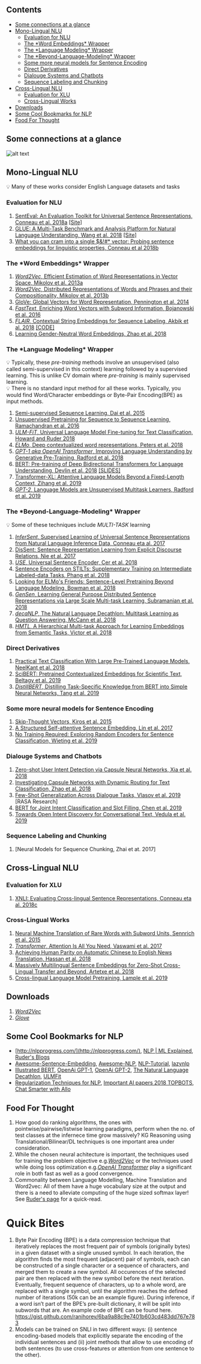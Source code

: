 ## Contents
* [Some connections at a glance](#Some-connections-at-a-glance)
* [Mono-Lingual NLU](#Mono-Lingual-NLU)
  * [Evaluation for NLU](#Evaluation-for-NLU)
  * [The \*Word Embeddings\* Wrapper](#The-Word-Embeddings-Wrapper)
  * [The \*Language Modeling\* Wrapper](#The-Language-Modeling-Wrapper)
  * [The \*Beyond-Language-Modeling\* Wrapper](#The-Beyond-Language-Modeling-Wrapper)
  * [Some more neural models for Sentence Encoding](#Some-more-neural-models-for-Sentence-Encoding)
  * [Direct Derivatives](#Direct-Derivatives)
  * [Dialouge Systems and Chatbots](#Dialouge-Systems-and-Chatbots)
  * [Sequence Labeling and Chunking](#Sequence-Labeling-and-Chunking)
* [Cross-Lingual NLU](#Cross-Lingual-NLU)
  * [Evaluation for XLU](#Evaluation-for-XLU)
  * [Cross-Lingual Works](#Cross-Lingual-Works)
* [Downloads](#Downloads)
* [Some Cool Bookmarks for NLP](#Some-Cool-Bookmarks-for-NLP)
* [Food For Thought](#Food-For-Thought)


## Some connections at a glance
![alt text][how_i_met_your_paper]



## Mono-Lingual NLU
:bulb: Many of these works consider English Language datasets and tasks
### Evaluation for NLU
1. [SentEval: An Evaluation Toolkit for Universal Sentence Representations, Conneau et al. 2018a][Conneau et al. 2018a] [[Site]](https://github.com/facebookresearch/SentEval)
1. [GLUE: A Multi-Task Benchmark and Analysis Platform for Natural Language Understanding, Wang et al. 2018][Wang et al. 2018] [[Site]](https://gluebenchmark.com/leaderboard)
1. [What you can cram into a single $&!#\* vector: Probing sentence embeddings for linguistic properties, Conneau et al 2018b][Conneau et al 2018b]
### The \*Word Embeddings\* Wrapper
1. [*Word2Vec*, Efficient Estimation of Word Representations in Vector Space, Mikolov et al. 2013a][Mikolov et al. 2013a]
1. [*Word2Vec*, Distributed Representations of Words and Phrases and their Compositionality, Mikolov et al. 2013b][Mikolov et al. 2013b]
1. [GloVe: Global Vectors for Word Representation, Pennington et al. 2014][Pennington et al. 2014]
1. [*FastText*, Enriching Word Vectors with Subword Information, Bojanowski et al. 2016][Bojanowski et al. 2016]
1. [*FLAIR*, Contextual String Embeddings for Sequence Labeling, Akbik et al. 2018][Akbik et al. 2018] [[CODE]](https://github.com/zalandoresearch/flair)
1. [Learning Gender-Neutral Word Embeddings, Zhao et al. 2018][Zhao et al. 2018]
### The \*Language Modeling\* Wrapper
:bulb: Typically, these *pre-training* methods involve an unsupervised (also called semi-supervised in this context) learning followed by a supervised learning. This is unlike CV domain where *pre-training* is mainly supervised learning.   
:bulb: There is no standard input method for all these works. Typically, you would find Word/Character embeddings or Byte-Pair Encoding(BPE) as input methods.
1. [Semi-supervised Sequence Learning, Dai et al. 2015][Dai et al. 2015]
1. [Unsupervised Pretraining for Sequence to Sequence Learning, Ramachandran et al. 2016][Ramachandran et al. 2016]
1. [*ULM-FiT*, Universal Language Model Fine-tuning for Text Classification, Howard and Ruder 2018][Howard and Ruder 2018]
1. [*ELMo*, Deep contextualized word representations, Peters et al. 2018][Peters et al. 2018] 
1. [*GPT-1 aka OpenAI Transformer*, Improving Language Understanding by Generative Pre-Training, Radford et al. 2018][Radford et al. 2018]
1. [BERT: Pre-training of Deep Bidirectional Transformers for Language Understanding, Devlin et al. 2018][Devlin et al. 2018] [[SLIDES]](https://nlp.stanford.edu/seminar/details/jdevlin.pdf)
1. [Transformer-XL: Attentive Language Models Beyond a Fixed-Length Context, Zihang et al. 2019][Zihang et al. 2019]
1. [*GPT-2*, Language Models are Unsupervised Multitask Learners, Radford et al. 2019][Radford et al. 2019]
### The \*Beyond-Language-Modeling\* Wrapper
:bulb: Some of these techniques include *MULTI-TASK* learning
1. [*InferSent*, Supervised Learning of Universal Sentence Representations from Natural Language Inference Data, Conneau eta al. 2017][Conneau eta al. 2017]
1. [DisSent: Sentence Representation Learning from Explicit Discourse Relations, Nie et al. 2017][Nie et al. 2017]
1. [*USE*, Universal Sentence Encoder, Cer et al. 2018][Cer et al. 2018]
1. [Sentence Encoders on STILTs: Supplementary Training on Intermediate Labeled-data Tasks, Phang et al. 2018][Phang et al. 2018]
1. [Looking for ELMo's Friends: Sentence-Level Pretraining Beyond Language Modeling, Bowman et al. 2018][Bowman et al. 2018]
1. [*GenSen*, Learning General Purpose Distributed Sentence Representations via Large Scale Multi-task Learning, Subramanian et al. 2018][Subramanian et al. 2018]
1. [*decaNLP*, The Natural Language Decathlon: Multitask Learning as Question Answering, McCann et al. 2018][McCann et al. 2018]
1. [*HMTL*, A Hierarchical Multi-task Approach for Learning Embeddings from Semantic Tasks, Victor et al. 2018][Victor et al. 2018]
### Direct Derivatives
1. [Practical Text Classification With Large Pre-Trained Language Models, NeelKant et al. 2018][NeelKant et al. 2018]
1. [SciBERT: Pretrained Contextualized Embeddings for Scientific Text, Beltagy et al. 2019][Beltagy et al. 2019]
1. [*DistillBERT*, Distilling Task-Specific Knowledge from BERT into Simple Neural Networks, Tang et al. 2019][Tang et al. 2019]

### Some more neural models for Sentence Encoding
1. [Skip-Thought Vectors, Kiros et al. 2015][Kiros et al. 2015]
1. [A Structured Self-attentive Sentence Embedding, Lin et al. 2017][Lin et al. 2017]
1. [No Training Required: Exploring Random Encoders for Sentence Classification, Wieting et al. 2019][Wieting et al. 2019]
### Dialouge Systems and Chatbots
1. [Zero-shot User Intent Detection via Capsule Neural Networks, Xia et al. 2018][Xia et al. 2018]
1. [Investigating Capsule Networks with Dynamic Routing for Text Classification, Zhao et al. 2018][Zhao et al. 2018]
1. [Few-Shot Generalization Across Dialogue Tasks, Vlasov et al. 2019][Vlasov et al. 2019] [RASA Research]
1. [BERT for Joint Intent Classification and Slot Filling, Chen et al. 2019][Chen et al. 2019]
1. [Towards Open Intent Discovery for Conversational Text, Vedula et al. 2019][Vedula et al. 2019]
### Sequence Labeling and Chunking
1. [Neural Models for Sequence Chunking, Zhai et at. 2017] 



## Cross-Lingual NLU
### Evaluation for XLU
1. [XNLI: Evaluating Cross-lingual Sentence Representations, Conneau eta al. 2018c][Conneau eta al. 2018c]
### Cross-Lingual Works
1. [Neural Machine Translation of Rare Words with Subword Units, Sennrich et al. 2015][Sennrich et al. 2015]
1. [*Transformer*, Attention Is All You Need, Vaswami et al. 2017][Vaswami et al. 2017]
1. [Achieving Human Parity on Automatic Chinese to English News Translation, Hassan et al. 2018][Hassan et al. 2018]
1. [Massively Multilingual Sentence Embeddings for Zero-Shot Cross-Lingual Transfer and Beyond, Artetxe et al. 2018][Artetxe et al. 2018]
1. [Cross-lingual Language Model Pretraining, Lample et al. 2019][Lample et al. 2019]



## Downloads
1. [*Word2Vec*](https://github.com/mmihaltz/word2vec-GoogleNews-vectors/)
1. [*Glove*](https://nlp.stanford.edu/projects/glove/)



## Some Cool Bookmarks for NLP
- [http://nlpprogress.com/](http://nlpprogress.com/),
  [NLP | ML Explained](http://mlexplained.com/category/nlp/),
  [Ruder's Blogs](http://ruder.io) </br>
- [Awesome-Sentence-Embedding](https://github.com/Separius/awesome-sentence-embedding),
  [Awesome-NLP](https://github.com/keon/awesome-nlp),
  [NLP-Tutorial](https://github.com/graykode/nlp-tutorial),
  [lazynlp](https://github.com/chiphuyen/lazynlp) </br>
- [Illustrated BERT](http://jalammar.github.io/illustrated-bert/),
  [OpenAi GPT-1](https://openai.com/blog/language-unsupervised/),
  [OpenAi GPT-2](https://openai.com/blog/better-language-models/),
  [The Natural Language Decathlon](https://blog.einstein.ai/the-natural-language-decathlon/),
  [ULMFit](https://yashuseth.blog/2018/06/17/understanding-universal-language-model-fine-tuning-ulmfit/) </br>
- [Regularization Techniques for NLP](http://mlexplained.com/2018/03/02/regularization-techniques-for-natural-language-processing-with-code-examples/),
  [Important AI papers 2018 TOPBOTS](https://www.topbots.com/most-important-ai-research-papers-2018/),
  [Chat Smarter with Allo](https://ai.googleblog.com/2016/05/chat-smarter-with-allo.html) </br>




## Food For Thought
1. How good do ranking algorithms, the ones with pointwise/pairwise/listwise learning paradigms, perform when the no. of test classes at the infernece time grow massively? KG Reasoning using Translational/Bilinear/DL techniques is one important area under consideration.
1. While the chosen neural achitecture is important, the techniques used for training the problem objective e.g.[*Word2Vec*][Mikolov et al. 2013b] or the techniques used while doing loss optimization e.g.[*OpenAI Transformer*][Radford et al. 2018] play a significant role in both fast as well as a good convergence.
1. Commonality between Language Modelling, Machine Translation and Word2vec: All of them have a huge vocabulary size at the output and there is a need to alleviate computing of the huge sized softmax layer! See [Ruder's page](http://ruder.io/word-embeddings-softmax/index.html) for a quick-read.





# Quick Bites
1. Byte Pair Encoding (BPE) is a data compression technique that iteratively replaces the most frequent pair of symbols (originally bytes) in a given dataset with a single unused symbol. In each iteration, the algorithm finds the most frequent (adjacent) pair of symbols, each can be constructed of a single character or a sequence of characters, and merged them to create a new symbol. All occurences of the selected pair are then replaced with the new symbol before the next iteration. Eventually, frequent sequence of characters, up to a whole word, are replaced with a single symbol, until the algorithm reaches the defined number of iterations (50k can be an example figure). During inference, if a word isn’t part of the BPE’s pre-built dictionary, it will be split into subwords that are. An example code of BPE can be found here. https://gist.github.com/ranihorev/6ba9a88c9e7401b603cd483dd767e783
1. Models can be trained on SNLI in two different ways: (i) sentence encoding-based models that explicitly separate the encoding of the individual sentences and (ii) joint methods that allow to use encoding of both sentences (to use cross-features or attention from one sentence to the other).






[how_i_met_your_paper]: https://github.com/murali1996/nlp/blob/master/images/how_i_met_your_paper.png "Connections"

[Mikolov et al. 2013a]: https://arxiv.org/abs/1301.3781
[Mikolov et al. 2013b]: https://arxiv.org/abs/1310.4546
[Pennington et al. 2014]: https://www.aclweb.org/anthology/D14-1162
[Bojanowski et al. 2016]: https://arxiv.org/abs/1607.04606
[Peters et al. 2018]: https://arxiv.org/abs/1802.05365
[Akbik et al. 2018]: http://alanakbik.github.io/papers/coling2018.pdf
[Lin et al. 2017]: https://arxiv.org/abs/1703.03130
[Vaswami et al. 2017]: https://arxiv.org/pdf/1706.03762.pdf
[Radford et al. 2018]: https://s3-us-west-2.amazonaws.com/openai-assets/research-covers/language-unsupervised/language_understanding_paper.pdf
[Howard and Ruder 2018]: https://arxiv.org/abs/1801.06146
[Devlin et al. 2018]:https://arxiv.org/abs/1810.04805
[Radford et al. 2019]: https://d4mucfpksywv.cloudfront.net/better-language-models/language_models_are_unsupervised_multitask_learners.pdf
[Xia et al. 2018]: https://arxiv.org/abs/1809.00385
[Cer et al. 2018]: https://arxiv.org/pdf/1803.11175.pdf
[Subramanian et al. 2018]: https://arxiv.org/abs/1804.00079
[McCann et al. 2018]: https://arxiv.org/abs/1806.08730
[Zihang et al. 2019]: https://arxiv.org/abs/1901.02860v2
[Victor et al. 2018]: https://arxiv.org/abs/1811.06031
[Dai et al. 2015]: https://arxiv.org/abs/1511.01432
[Chen et al. 2019]: https://arxiv.org/abs/1902.10909
[Zhao et al. 2018]: https://arxiv.org/abs/1804.00538
[Conneau eta al. 2017]: https://arxiv.org/abs/1705.02364
[Wieting et al. 2019]: https://arxiv.org/abs/1901.10444
[Beltagy et al. 2019]: https://arxiv.org/abs/1903.10676
[NeelKant et al. 2018]: https://arxiv.org/abs/1812.01207
[Wang et al. 2018]: https://arxiv.org/abs/1804.07461
[Hassan et al. 2018]: https://arxiv.org/abs/1803.05567
[Bowman et al. 2018]: https://arxiv.org/abs/1812.10860
[Tang et al. 2019]: https://arxiv.org/abs/1903.12136
[Sennrich et al. 2015]: https://arxiv.org/abs/1508.07909
[Artetxe et al. 2018]: https://arxiv.org/abs/1812.10464
[Zhao et al. 2018]: https://arxiv.org/abs/1809.01496
[Lample et al. 2019]: https://arxiv.org/abs/1901.07291
[Conneau eta al. 2018c]: https://arxiv.org/abs/1809.05053
[Kiros et al. 2015]: https://arxiv.org/abs/1506.06726
[Conneau et al. 2018a]: https://arxiv.org/abs/1803.05449
[Phang et al. 2018]: https://arxiv.org/abs/1811.01088
[Conneau et al 2018b]: https://arxiv.org/abs/1805.01070
[Vlasov et al. 2019]: https://arxiv.org/abs/1811.11707
[Zhai et at. 2017]: https://arxiv.org/abs/1701.04027
[Ramachandran et al. 2016]: https://arxiv.org/abs/1611.02683
[Vedula et al. 2019]: https://arxiv.org/abs/1904.08524
[Nie et al. 2017]: https://arxiv.org/abs/1710.04334

[Illustrated BERT]: http://jalammar.github.io/illustrated-bert/
[OpenAi GPT-1]: https://openai.com/blog/language-unsupervised/
[OpenAi GPT-2]: https://openai.com/blog/better-language-models/
[The Natural Language Decathlon]: https://blog.einstein.ai/the-natural-language-decathlon/
[ULMFit]: https://yashuseth.blog/2018/06/17/understanding-universal-language-model-fine-tuning-ulmfit/
[Important AI papers 2018 TOPBOTS]: https://www.topbots.com/most-important-ai-research-papers-2018/
[Chat Smarter with Allo]: https://ai.googleblog.com/2016/05/chat-smarter-with-allo.html
[Regularization Techniques for NLP]: http://mlexplained.com/2018/03/02/regularization-techniques-for-natural-language-processing-with-code-examples/
